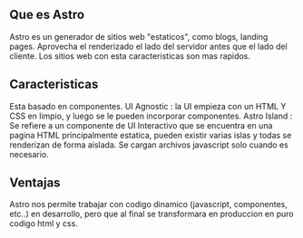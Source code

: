 ## Que es Astro
Astro es un generador de sitios web "estaticos", como blogs, landing pages. Aprovecha el renderizado el lado del servidor
antes que el lado del cliente. Los sitios web con esta caracteristicas son mas rapidos.

## Caracteristicas
Esta basado en componentes.
UI Agnostic  : la UI empieza con un HTML Y CSS en limpio, y luego se le pueden incorporar componentes.
Astro Island : Se refiere a un componente de UI Interactivo que se encuentra en una pagina HTML principalmente estatica,
    pueden existir varias islas y todas se renderizan de forma aislada. Se cargan archivos javascript solo cuando es 
    necesario.

## Ventajas
Astro nos permite trabajar con codigo dinamico (javascript, componentes, etc..) en desarrollo, pero 
que al final se transformara en produccion en puro codigo html y css.


